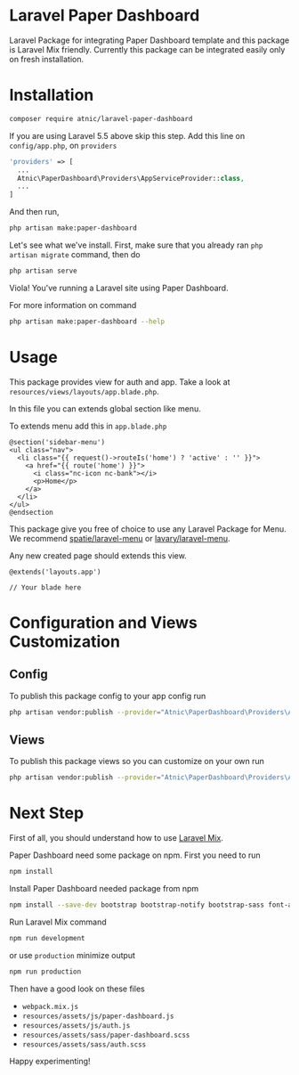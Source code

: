 # Laravel Paper Dashboard
Laravel Package for integrating Paper Dashboard template and this package is Laravel Mix friendly. Currently this package can be integrated easily only on fresh installation.

# Installation
```bash
composer require atnic/laravel-paper-dashboard
```
If you are using Laravel 5.5 above skip this step. Add this line on ```config/app.php```, on  ```providers```
```php
'providers' => [
  ...
  Atnic\PaperDashboard\Providers\AppServiceProvider::class,
  ...
]
```
And then run,
```bash
php artisan make:paper-dashboard
```
Let's see what we've install. First, make sure that you already ran ```php artisan migrate``` command, then do
```bash
php artisan serve
```
Viola! You've running a Laravel site using Paper Dashboard.

For more information on command
```bash
php artisan make:paper-dashboard --help
```

# Usage
This package provides view for auth and app. Take a look at ```resources/views/layouts/app.blade.php```.

In this file you can extends global section like menu.

To extends menu add this in ```app.blade.php```
```blade
@section('sidebar-menu')
<ul class="nav">
  <li class="{{ request()->routeIs('home') ? 'active' : '' }}">
    <a href="{{ route('home') }}">
      <i class="nc-icon nc-bank"></i>
      <p>Home</p>
    </a>
  </li>
</ul>
@endsection
```

This package give you free of choice to use any Laravel Package for Menu. We recommend [spatie/laravel-menu](https://github.com/spatie/laravel-menu) or [lavary/laravel-menu](https://github.com/lavary/laravel-menu).

Any new created page should extends this view.
```blade
@extends('layouts.app')

// Your blade here
```

# Configuration and Views Customization
## Config
To publish this package config to your app config run
```bash
php artisan vendor:publish --provider="Atnic\PaperDashboard\Providers\AppServiceProvider" --tag="config"
```
## Views
To publish this package views so you can customize on your own run
```bash
php artisan vendor:publish --provider="Atnic\PaperDashboard\Providers\AppServiceProvider" --tag="views"
```

# Next Step
First of all, you should understand how to use [Laravel Mix](https://laravel.com/docs/5.5/mix).

Paper Dashboard need some package on npm. First you need to run
```bash
npm install
```

Install Paper Dashboard needed package from npm
```bash
npm install --save-dev bootstrap bootstrap-notify bootstrap-sass font-awesome popper.js perfect-scrollbar
```

Run Laravel Mix command
```bash
npm run development
```
or use ```production``` minimize output
```bash
npm run production
```

Then have a good look on these files
- ```webpack.mix.js```
- ```resources/assets/js/paper-dashboard.js```
- ```resources/assets/js/auth.js```
- ```resources/assets/sass/paper-dashboard.scss```
- ```resources/assets/sass/auth.scss```

Happy experimenting!
